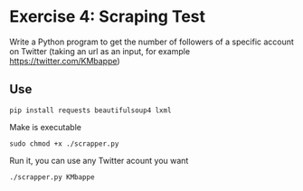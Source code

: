 
# Exercise 4: Scraping Test


Write a Python program to get the number of followers of a specific account on Twitter (taking an url as an input, for example https://twitter.com/KMbappe)


## Use


```console
pip install requests beautifulsoup4 lxml
```

Make is executable

```console
sudo chmod +x ./scrapper.py
```

Run it, you can use any Twitter acount you want

```console
./scrapper.py KMbappe 
```